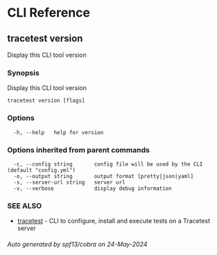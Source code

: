 # CLI Reference
## tracetest version

Display this CLI tool version

### Synopsis

Display this CLI tool version

```
tracetest version [flags]
```

### Options

```
  -h, --help   help for version
```

### Options inherited from parent commands

```
  -c, --config string       config file will be used by the CLI (default "config.yml")
  -o, --output string       output format [pretty|json|yaml]
  -s, --server-url string   server url
  -v, --verbose             display debug information
```

### SEE ALSO

* [tracetest](tracetest.md)	 - CLI to configure, install and execute tests on a Tracetest server

###### Auto generated by spf13/cobra on 24-May-2024
